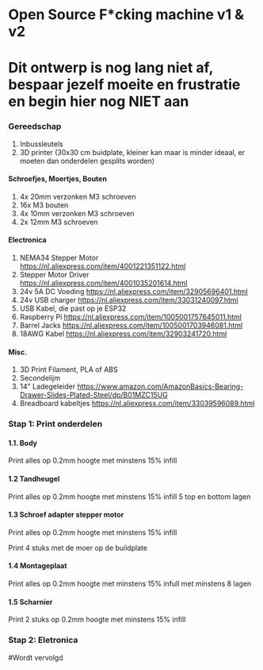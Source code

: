 # Open Source F*cking machine v1 & v2

# Dit ontwerp is nog lang niet af, bespaar jezelf moeite en frustratie en begin hier nog NIET aan

### Gereedschap
1. Inbussleutels
2. 3D printer (30x30 cm buidplate, kleiner kan maar is minder ideaal, er moeten dan onderdelen gesplits worden)


#### Schroefjes, Moertjes, Bouten
1. 4x 20mm verzonken M3 schroeven
2. 16x M3 bouten
3. 4x 10mm verzonken M3 schroeven 
4. 2x 12mm M3 schroeven

#### Electronica
1. NEMA34 Stepper Motor https://nl.aliexpress.com/item/4001221351122.html
2. Stepper Motor Driver https://nl.aliexpress.com/item/4001035201614.html
3. 24v 5A DC Voeding https://nl.aliexpress.com/item/32905696401.html
4. 24v USB charger https://nl.aliexpress.com/item/33031240097.html
5. USB Kabel, die past op je ESP32
6. Raspberry Pi https://nl.aliexpress.com/item/1005001757645011.html
7. Barrel Jacks https://nl.aliexpress.com/item/1005001703946081.html
8. 18AWG Kabel https://nl.aliexpress.com/item/32903241720.html

#### Misc.
1. 3D Print Filament, PLA of ABS
2. Secondelijm
3. 14" Ladegeleider https://www.amazon.com/AmazonBasics-Bearing-Drawer-Slides-Plated-Steel/dp/B01MZC15UG
4. Breadboard kabeltjes https://nl.aliexpress.com/item/33039596089.html

### Stap 1: Print onderdelen

#### 1.1. Body

Print alles op 0.2mm hoogte met minstens 15% infill


#### 1.2 Tandheugel

Print alles op 0.2mm hoogte met minstens 15% infill 5 top en bottom lagen


#### 1.3 Schroef adapter stepper motor

Print alles op 0.2mm hoogte met minstens 15% infill

Print 4 stuks met de moer op de buildplate


#### 1.4 Montageplaat

Print alles op 0.2mm hoogte met minstens 15% infull met minstens 8 lagen



#### 1.5 Scharnier

Print 2 stuks op 0.2mm hoogte met minstens 15% infill


### Stap 2: Eletronica 

#Wordt vervolgd
